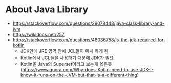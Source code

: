 # About Java Library

* https://stackoverflow.com/questions/29078443/java-class-library-and-jvm
* https://wikidocs.net/257
* https://stackoverflow.com/questions/48036758/is-the-jdk-required-for-kotlin
  - JDK안에 JRE 영역 안에 JCL들이 위치 하게 됨
  - Kotlin에서 JCL들을 사용하기 때문에 JDK가 필요
  - Kotlin을 Java의 Superset이라고 보는게 옳은듯(https://www.quora.com/Why-does-Kotlin-need-to-use-JDK-I-know-it-runs-on-the-JVM-but-that-is-a-different-thing)
